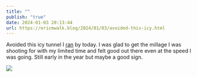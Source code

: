 ```yaml
---
title: ""
publish: "true"
date: 2024-01-03 20:13:44
url: https://ericmwalk.blog/2024/01/03/avoided-this-icy.html
---
```


Avoided this icy tunnel I [ran](https://strava.com/activities/10487664228) by today. I was glad to get the millage I was shooting for with my limited time and felt good out there even at the speed I was going. Still early in the year but maybe a good sign.

![](https://ericmwalk.blog/uploads/2024/61ceae0f7b1a4c5ab1f8f4849211a0ba.jpg)
